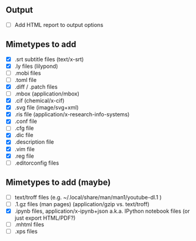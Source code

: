 Output
------

- [ ] Add HTML report to output options

Mimetypes to add
----------------

- [x] .srt subtitle files (text/x-srt)
- [x] .ly files (lilypond)
- [ ] .mobi files
- [ ] .toml file
- [x] .diff / .patch files
- [ ] .mbox (application/mbox)
- [x] .cif (chemical/x-cif)
- [x] .svg file (image/svg+xml)
- [x] .ris file (application/x-research-info-systems)
- [x] .conf file
- [ ] .cfg file
- [x] .dic file
- [x] .description file
- [x] .vim file
- [x] .reg file
- [ ] .editorconfig files

Mimetypes to add (maybe)
------------------------

- [ ] text/troff files (e.g. ~/.local/share/man/man1/youtube-dl.1 )
- [ ] .1.gz files (man pages) (application/gzip vs. text/troff)
- [x] .ipynb files, application/x-ipynb+json a.k.a. IPython notebook files (or just export HTML/PDF?)
- [ ] .mhtml files
- [ ] .xps files
